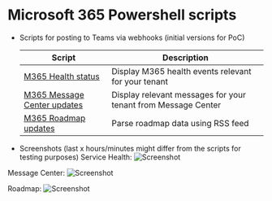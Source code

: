 # Microsoft 365 Powershell scripts

- Scripts for posting to Teams via webhooks (initial versions for PoC)

  | Script                                                       | Description                                                  |
  | ------------------------------------------------------------ | ------------------------------------------------------------ |
  | [M365 Health status](https://github.com/einast/PS_M365_scripts/blob/master/M365HealthStatus.ps1) | Display M365 health events relevant for your tenant          |
  | [M365 Message Center updates](https://github.com/einast/PS_M365_scripts/blob/master/M365MessageCenterUpdates.ps1) | Display relevant messages for your tenant from Message Center |
  | [M365 Roadmap updates](https://github.com/einast/PS_M365_scripts/blob/master/M365RoadmapUpdates.ps1) | Parse roadmap data using RSS feed                            |

- Screenshots (last x hours/minutes might differ from the scripts for testing purposes)
Service Health:
![Screenshot](https://github.com/einast/PS_M365_scripts/blob/master/O365ServiceHealth3.PNG)

Message Center:
![Screenshot](https://github.com/einast/PS_M365_scripts/blob/master/M365MessageCenter2.PNG)

Roadmap:
![Screenshot](https://github.com/einast/PS_M365_scripts/blob/master/TeamsRoadmapWebHook.PNG)
